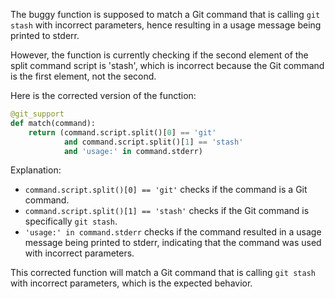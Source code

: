 The buggy function is supposed to match a Git command that is calling `git stash` with incorrect parameters, hence resulting in a usage message being printed to stderr. 

However, the function is currently checking if the second element of the split command script is 'stash', which is incorrect because the Git command is the first element, not the second. 

Here is the corrected version of the function:

```python
@git_support
def match(command):
    return (command.script.split()[0] == 'git' 
            and command.script.split()[1] == 'stash'
            and 'usage:' in command.stderr)
```

Explanation:

- `command.script.split()[0] == 'git'` checks if the command is a Git command.
- `command.script.split()[1] == 'stash'` checks if the Git command is specifically `git stash`.
- `'usage:' in command.stderr` checks if the command resulted in a usage message being printed to stderr, indicating that the command was used with incorrect parameters.

This corrected function will match a Git command that is calling `git stash` with incorrect parameters, which is the expected behavior.